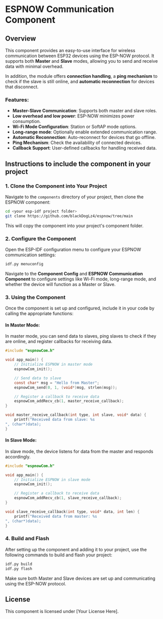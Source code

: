 
# ESPNOW Communication Component

## Overview

This component provides an easy-to-use interface for wireless communication between ESP32 devices using the ESP-NOW protocol. It supports both **Master** and **Slave** modes, allowing you to send and receive data with minimal overhead.

In addition, the module offers **connection handling**, a **ping mechanism** to check if the slave is still online, and **automatic reconnection** for devices that disconnect.

### Features:
- **Master-Slave Communication**: Supports both master and slave roles.
- **Low overhead and low power**: ESP-NOW minimizes power consumption.
- **Wi-Fi Mode Configuration**: Station or SoftAP mode options.
- **Long-range mode**: Optionally enable extended communication range.
- **Automatic Reconnection**: Auto-reconnect for devices that go offline.
- **Ping Mechanism**: Check the availability of connected devices.
- **Callback Support**: User-defined callbacks for handling received data.

## Instructions to include the component in your project

### 1. Clone the Component into Your Project

Navigate to the `components` directory of your project, then clone the ESPNOW component:

```bash
cd <your esp-idf project folder>
git clone https://github.com/blackDogLz4/espnow/tree/main
```

This will copy the component into your project's component folder.

### 2. Configure the Component

Open the ESP-IDF configuration menu to configure your ESPNOW communication settings:

```bash
idf.py menuconfig
```

Navigate to the **Component Config** and **ESPNOW Communication Component** to configure settings like Wi-Fi mode, long-range mode, and whether the device will function as a Master or Slave.

### 3. Using the Component

Once the component is set up and configured, include it in your code by calling the appropriate functions:

#### In Master Mode:

In master mode, you can send data to slaves, ping slaves to check if they are online, and register callbacks for receiving data.

```c
#include "espnowCom.h"

void app_main() {
    // Initialize ESPNOW in master mode
    espnowCom_init();

    // Send data to slave
    const char* msg = "Hello from Master";
    espnowCom_send(0, 1, (void*)msg, strlen(msg));

    // Register a callback to receive data
    espnowCom_addRecv_cb(1, master_receive_callback);
}

void master_receive_callback(int type, int slave, void* data) {
    printf("Received data from slave: %s
", (char*)data);
}
```

#### In Slave Mode:

In slave mode, the device listens for data from the master and responds accordingly.

```c
#include "espnowCom.h"

void app_main() {
    // Initialize ESPNOW in slave mode
    espnowCom_init();

    // Register a callback to receive data
    espnowCom_addRecv_cb(1, slave_receive_callback);
}

void slave_receive_callback(int type, void* data, int len) {
    printf("Received data from master: %s
", (char*)data);
}
```

### 4. Build and Flash

After setting up the component and adding it to your project, use the following commands to build and flash your project:

```bash
idf.py build
idf.py flash
```

Make sure both Master and Slave devices are set up and communicating using the ESP-NOW protocol.

## License

This component is licensed under [Your License Here].

